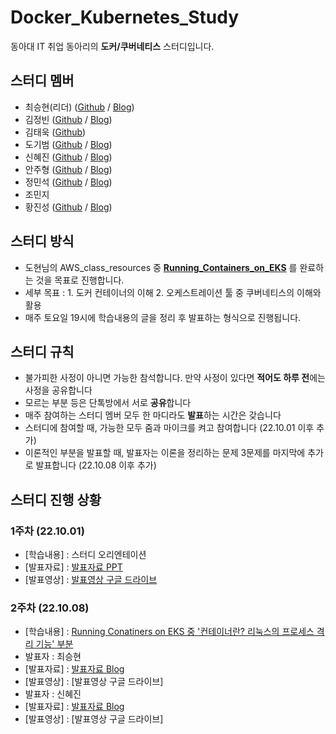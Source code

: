 # Docker_Kubernetes_Study
동아대 IT 취업 동아리의 **도커/쿠버네티스** 스터디입니다.

## 스터디 멤버
- 최승현(리더) ([Github](https://github.com/Vulter3653) / [Blog](https://vulter3653.tistory.com))
- 김정빈 ([Github](http://github.com/glory6833) / [Blog](https://blog.naver.com/kjb7755))
- 김태욱 ([Github](https://github.com/kevlvj6))
- 도기범 ([Github](https://github.com/dkswnkk) / [Blog](https://ford.tistory.com/))
- 신혜진 ([Github](https://github.com/toki0411) / [Blog](https://toki0411.tistory.com))
- 안주형 ([Github](https://github.com/dkswnkk) / [Blog](https://dkswnkk.tistory.com))
- 정민석 ([Github](https://github.com/200000001) / [Blog](https://minseok-study.tistory.com))
- 조민지
- 황진성 ([Github](https://github.com/JinseongHwang) / [Blog](https://jinseong.site))

## 스터디 방식

- 도현님의 AWS_class_resources 중 **[Running_Containers_on_EKS](https://github.com/serithemage/AWS_class_resources/tree/main/Running_Containers_on_EKS)** 를 완료하는 것을 목표로 진행합니다.
- 세부 목표 : 1. 도커 컨테이너의 이해 2. 오케스트레이션 툴 중 쿠버네티스의 이해와 활용
- 매주 토요일 19시에 학습내용의 글을 정리 후 발표하는 형식으로 진행됩니다.

## 스터디 규칙

- 불가피한 사정이 아니면 가능한 참석합니다. 만약 사정이 있다면 **적어도 하루 전**에는 사정을 공유합니다
- 모르는 부분 등은 단톡방에서 서로 **공유**합니다
- 매주 참여하는 스터디 멤버 모두 한 마디라도 **발표**하는 시간은 갖습니다
- 스터디에 참여할 때, 가능한 모두 줌과 마이크를 켜고 참여합니다 (22.10.01 이후 추가)
- 이론적인 부분을 발표할 때, 발표자는 이론을 정리하는 문제 3문제를 마지막에 추가로 발표합니다 (22.10.08 이후 추가)

## 스터디 진행 상황
### 1주차 (22.10.01)

- [학습내용] : 스터디 오리엔테이션
- [발표자료] : [발표자료 PPT](https://www.miricanvas.com/v/11frtx9)
- [발표영상] : [발표영상 구글 드라이브](https://drive.google.com/file/d/1Qz7dw0tA2bHzrQ6NLnPvzgF0NtCMOpZD/view)

### 2주차 (22.10.08)

- [학습내용] : [Running Conatiners on EKS 중 '컨테이너란? 리눅스의 프로세스 격리 기능' 부분](https://www.44bits.io/ko/keyword/linux-container)
- 발표자 : 최승현
- [발표자료] : [발표자료 Blog](https://vulter3653.tistory.com/23)
- [발표영상] : [발표영상 구글 드라이브]
- 발표자 : 신혜진
- [발표자료] : [발표자료 Blog](https://toki0411.tistory.com/23)
- [발표영상] : [발표영상 구글 드라이브]

